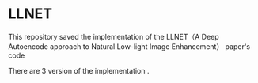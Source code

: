 # LLNET

This repository saved the implementation of the  LLNET（A Deep Autoencode approach to Natural Low-light Image Enhancement） paper's code

There are 3 version of the implementation .
